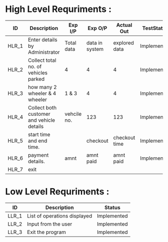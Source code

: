 
# High Level Requriments :

ID      |  Description                                     | Exp I/P	    | Exp O/P	        |  Actual Out    |	TestStatus
------- |--------------------------------------------------|------------- |-----------------|----------------|-----------------
HLR_1   |   Enter details by Administrator                 |  Total data  | data in system  | explored data  | Implemented
HLR_2   |   Collect total no. of vehicles parked           |  4           |  4              | 4              | Implemented
HLR_3   |   how many 2 wheeler & 4 wheeler                 |  1 & 3       |  4              | 4              | Implemented  
HLR_4   |   Collect both customer and vehicle details      |  vehcile no. |  123            | 123            | Implemented
HLR_5   |   start time and end time.                       |              |  checkout       | checkout time  | Implemented   
HLR_6   |   payment details.                               |    amnt      |  amnt paid      | amnt paid      | Implemented
HLR_7   |   exit                                           |              |                 |                |           

# Low Level Requriments :

ID      |   Description                                    |   Status
--------|--------------------------------------------------|----------------
LLR_1   | List of operations displayed                     |  Implemented
LLR_2   | Input from the user                              |  Implemented
LLR_3   | Exit the program                                 |  Implemented

